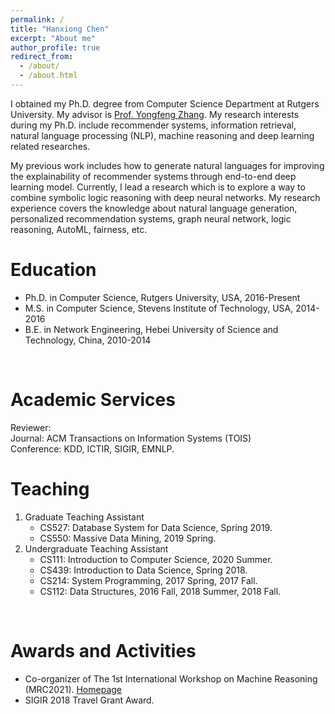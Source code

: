 ```yaml
---
permalink: /
title: "Hanxiong Chen"
excerpt: "About me"
author_profile: true
redirect_from: 
  - /about/
  - /about.html
---
```


I obtained my Ph.D. degree from Computer Science Department at Rutgers University. My advisor is [Prof. Yongfeng Zhang](http://yongfeng.me). My research interests during my Ph.D. include recommender systems, information retrieval, natural language processing (NLP), machine reasoning and deep learning related researches.

My previous work includes how to generate natural languages for improving the explainability of recommender systems through end-to-end deep learning model. Currently, I lead a research which is to explore a way to combine symbolic logic reasoning with deep neural networks. My research experience covers the knowledge about natural language generation, personalized recommendation systems, graph neural network, logic reasoning, AutoML, fairness, etc.
<br/>

Education
======
- Ph.D. in Computer Science, Rutgers University, USA, 2016-Present
- M.S. in Computer Science, Stevens Institute of Technology, USA, 2014-2016
- B.E. in Network Engineering, Hebei University of Science and Technology, China, 2010-2014             
<br/>  

Academic Services
======
Reviewer:       
Journal: ACM Transactions on Information Systems (TOIS)      
Conference: KDD, ICTIR, SIGIR, EMNLP.
<br/>


Teaching
======
1. Graduate Teaching Assistant    
    - CS527: Database System for Data Science, Spring 2019.    
    - CS550: Massive Data Mining, 2019 Spring.    
2. Undergraduate Teaching Assistant    
    - CS111: Introduction to Computer Science, 2020 Summer.    
    - CS439: Introduction to Data Science, Spring 2018.    
    - CS214: System Programming, 2017 Spring, 2017 Fall.    
    - CS112: Data Structures, 2016 Fall, 2018 Summer, 2018 Fall.    
<br/>

Awards and Activities
======
- Co-organizer of The 1st International Workshop on Machine Reasoning (MRC2021). [Homepage](https://mrc2021.github.io/)
- SIGIR 2018 Travel Grant Award.

